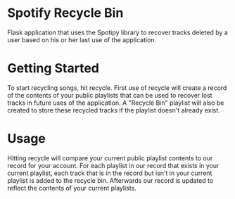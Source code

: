 # Spotify Recycle Bin
Flask application that uses the Spotipy library to recover tracks deleted by a user based on his or her last use of the application.
# Getting Started
To start recycling songs, hit recycle. First use of recycle will create a record of the contents of your public playlists that can be used to recover lost tracks in future uses of the application. A "Recycle Bin" playlist will also be created to store these recycled tracks if the playlist doesn't already exist.
# Usage
Hitting recycle will compare your current public playlist contents to our record for your account. For each playlist in our record that exists in your current playlist, each track that is in the record but isn't in your current playlist is added to the recycle bin. Afterwards our record is updated to reflect the contents of your current playlists.  
